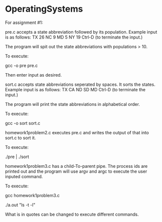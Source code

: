# OperatingSystems

For assignment #1:

pre.c accepts a state abbreviation followed by its population. Example input is as follows:
TX 26
NC 9
MD 5
NY 19
Ctrl-D (to terminate the input.)

The program will spit out the state abbreviations with populations > 10.

To execute:

gcc -o pre pre.c

Then enter input as desired.

sort.c accepts state abbreviations seperated by spaces. It sorts the states. Example input is as follows:
TX CA ND SD MD Ctrl-D (to terminate the input.)

The program will print the state abbreviations in alphabetical order.

To execute:

gcc -o sort sort.c

homework1problem2.c executes pre.c and writes the output of that into sort.c to sort it.

To execute:

./pre | ./sort

homework1problem3.c has a child-To-parent pipe. The process ids are printed out and the program will use argv and
argc to execute the user inputed command.

To execute:

gcc homework1problem3.c

./a.out "ls -t -l"

What is in quotes can be changed to execute different commands. 
